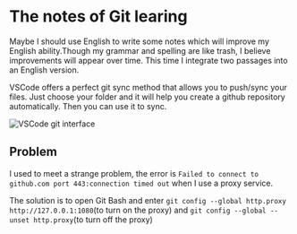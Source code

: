 # The notes of Git learing

Maybe I should use English to write some notes which will improve my English ability.Though my grammar and spelling are like trash, I believe improvements will appear over time. This time I integrate two passages into an English version.

VSCode offers a perfect git sync method that allows you to push/sync your files. Just choose your folder and it will help you create a github repository automatically. Then you can use it to sync.

![VSCode git interface](https://s2.loli.net/2022/08/10/fkM2WmZuGKOPXRU.png)

## Problem

I used to meet a strange problem, the error is `Failed to connect to github.com port 443:connection timed out` when I use a proxy service.

The solution is to open Git Bash and enter `git config --global http.proxy http://127.0.0.1:1080`(to turn on the proxy) and `git config --global --unset http.proxy`(to turn off the proxy)